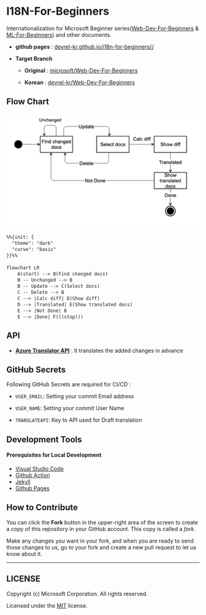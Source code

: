# I18N-For-Beginners #


Internationalization for Microsoft Beginner series([Web-Dev-For-Beginners](https://github.com/devrel-kr/Web-Dev-For-Beginners) & [ML-For-Beginners](https://github.com/devrel-kr/ML-For-Beginners)) and other documents.

* **github pages** : [devrel-kr.github.io/i18n-for-beginners//](devrel-kr.github.io/i18n-for-beginners//)
* **Target Branch**

    * **Original** : [microsoft/Web-Dev-For-Beginners](https://github.com/microsoft/Web-Dev-For-Beginners)

    * **Korean** : [devrel-kr/Web-Dev-For-Beginners](https://github.com/devrel-kr/Web-Dev-For-Beginners)

    


## Flow Chart ##

![Flow chart](./asserts/architecture_image.png)

```mermaid
%%{init: {
  "theme": "dark"
  "curve": "basis"
}}%%

flowchart LR
    A(start) --> B(Find changed docs)
    B -- Unchanged --> B
    B -- Update --> C(Select docs)
    C -- Delete --> B
    C --> |Calc diff| D(Show diff)
    D --> |Translated| E(Show translated docs)  
    E --> |Not Done| B
    E --> |Done| F(((stop)))
```
   

## API ##
* **[Azure Translator API](https://www.microsoft.com/ko-kr/translator/business/translator-api/)** : It translates the added changes in advance



## GitHub Secrets ##

Following GitHub Secrets are required for CI/CD :

* `USER_EMAIL`: Setting your commit Email address 

* `USER_NAME`: Setting your commit User Name 

* `TRANSLATEAPI`: Key to API used for Draft translation




## Development Tools ##

#### Prerequisites for Local Development ####

* [Visual Studio Code](https://code.visualstudio.com/?WT.mc_id=dotnet-58531-juyoo)
* [Github Action](https://pages.github.com/)
* [Jekyll](https://jekyllrb-ko.github.io/)
* [Github Pages](https://docs.github.com/en/actions)


## How to Contribute ##


You can click the **Fork** button in the upper-right area of the screen to create a copy of this repository in your GitHub account. This copy is called a *fork*. 

Make any changes you want in your fork, and when you are ready to send those changes to us, go to your fork and create a new pull request to let us know about it.


---

## LICENSE ##

Copyright (c) Microsoft Corporation. All rights reserved.

Licensed under the [MIT](https://github.com/devrel-kr/I18N-For-Beginners/blob/main/LICENSE) license.
